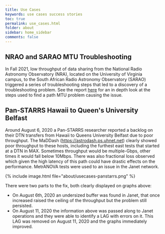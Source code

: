 ```yaml
---
title: Use Cases
keywords: use cases success stories
toc: true
permalink: use_cases.html
folder: about
sidebar: home_sidebar
comments: false
---
```

## NRAO and SARAO MTU Troubleshooting
 In Fall 2021, low throughput of data sharing from the National Radio Astronomy Observatory (NRA), located on the University of Virginia campus, to the South African Radio Astronomy Observatory (SARAO) triggered a series of troubleshooting steps that led to a discovery of a troubleshooting problem. See the report [here](/pdf/usecases-panstarrs.pdf) for an in depth look at the steps used to find a path MTU problem causing the issue. 

## Pan-STARRS Hawaii to Queen's University Belfast
Around August 6, 2020 a Pan-STARRS researcher reported a backlog on their DTN transfers from Hawaii to Queens University Belfast due to poor throughput. The MaDDash (https://astrodash.ps.uhnet.net) clearly showed poor throughput to these hosts, including the furthest east tests that started at a DTN in MAX. Sometimes throughput would be multiple-Gbps, other times it would fall below 10Mbps. There was also fractional loss observed which given the high latency of this path could have drastic effects on the performance. MetrANOVA tests were used to an issue in the Janet network.

{% include image.html file="about/usecases-panstarrs.png" %}

There were two parts to the fix, both clearly displayed on graphs above:

- On August 6th, 2020 an undersized buffer was found in Janet, that once increased raised the ceiling of the throughput but the problem still persisted. 
- On August 11, 2020 the information above was passed along to Janet operations and they were able to identify a LAG with errors on it. This LAG was removed on August 11, 2020 and the graphs immediately improved. 
